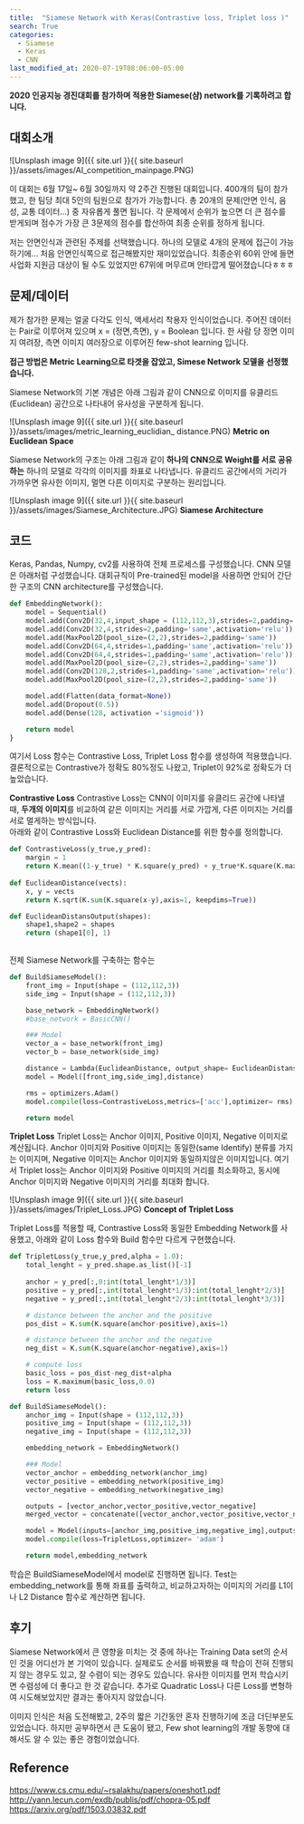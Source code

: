 ```yaml
---
title:  "Siamese Network with Keras(Contrastive loss, Triplet loss )"
search: True
categories: 
  - Siamese 
  - Keras
  - CNN
last_modified_at: 2020-07-19T08:06:00-05:00
---
```


**2020 인공지능 경진대회를 참가하며 적용한 Siamese(샴) network를 기록하려고 합니다.**

## 대회소개 
![Unsplash image 9]({{ site.url }}{{ site.baseurl }}/assets/images/AI_competition_mainpage.PNG)

이 대회는 6월 17일~ 6월 30일까지 약 2주간 진행된 대회입니다. 
400개의 팀이 참가했고, 한 팀당 최대 5인의 팀원으로 참가가 가능합니다. 
총 20개의 문제(안면 인식, 음성, 교통 데이터...) 중 자유롭게 풀면 됩니다. 
각 문제에서 순위가 높으면 더 큰 점수를 받게되며 점수가 가장 큰 3문제의 점수를 합산하여 최종 순위를 정하게 됩니다. 

저는 안면인식과 관련된 주제를 선택했습니다. 하나의 모델로 4개의 문제에 접근이 가능하기에...
처음 안면인식쪽으로 접근해봤지만 재미있었습니다.
최종순위 60위 안에 들면 사업화 지원금 대상이 될 수도 있었지만 
67위에 머무르며 안타깝게 떨어졌습니다ㅎㅎㅎ

## 문제/데이터
제가 참가한 문제는 얼굴 다각도 인식, 액세서리 착용자 인식이었습니다. 
주어진 데이터는 Pair로 이루어져 있으며 x = (정면,측면), y = Boolean 입니다.
한 사람 당 정면 이미지 여려장, 측면 이미지 여러장으로 이루어진 few-shot learning 입니다. 

**접근 방법은 Metric Learning으로 타겟을 잡았고, Simese Network 모델을 선정했습니다.**

Siamese Network의 기본 개념은 아래 그림과 같이 CNN으로 이미지를 유클리드(Euclidean) 공간으로 나타내어 유사성을 구분하게 됩니다. 

![Unsplash image 9]({{ site.url }}{{ site.baseurl }}/assets/images/metric_learning_euclidian_ distance.PNG)
**Metric on Euclidean Space**


Siamese Network의 구조는 아래 그림과 같이 **하나의 CNN으로 Weight를 서로 공유하는** 하나의 모델로 각각의 이미지를 좌표로 나타냅니다.
유클리드 공간에서의 거리가 가까우면 유사한 이미지, 멀면 다른 이미지로 구분하는 원리입니다. 

![Unsplash image 9]({{ site.url }}{{ site.baseurl }}/assets/images/Siamese_Architecture.JPG)
**Siamese Architecture**


## 코드
Keras, Pandas, Numpy, cv2를 사용하여 전체 프로세스를 구성했습니다. 
CNN 모델은 아래처럼 구성했습니다. 
대회규칙이 Pre-trained된 model을 사용하면 안되어 간단한 구조의 CNN architecture를 구성했습니다.

```python
def EmbeddingNetwork():
    model = Sequential()
    model.add(Conv2D(32,4,input_shape = (112,112,3),strides=2,padding='same',activation='relu'))
    model.add(Conv2D(32,4,strides=2,padding='same',activation='relu'))
    model.add(MaxPool2D(pool_size=(2,2),strides=2,padding='same'))
    model.add(Conv2D(64,4,strides=1,padding='same',activation='relu'))
    model.add(Conv2D(64,4,strides=1,padding='same',activation='relu'))
    model.add(MaxPool2D(pool_size=(2,2),strides=2,padding='same'))
    model.add(Conv2D(128,2,strides=1,padding='same',activation='relu'))
    model.add(MaxPool2D(pool_size=(2,2),strides=2,padding='same'))

    model.add(Flatten(data_format=None))
    model.add(Dropout(0.5))
    model.add(Dense(128, activation ='sigmoid'))

    return model
}
```

여기서 Loss 함수는 Contrastive Loss, Triplet Loss 함수를 생성하여 적용했습니다. 
결론적으로는 Contrastive가 정확도 80%정도 나왔고, Triplet이 92%로 정확도가 더 높았습니다.

**Contrastive Loss**
Contrastive Loss는 CNN이 이미지를 유클리드 공간에 나타낼 때, **두개의 이미지**를 비교하여 같은 이미지는 거리를 서로 가깝게, 다른 이미지는 거리를 서로 멀게하는 방식입니다.  
아래와 같이 Contrastive Loss와 Euclidean Distance를 위한 함수를 정의합니다. 

```python
def ContrastiveLoss(y_true,y_pred):
    margin = 1
    return K.mean((1-y_true) * K.square(y_pred) + y_true*K.square(K.maximum(margin-y_pred,0)))
    
def EuclideanDistance(vects):
    x, y = vects
    return K.sqrt(K.sum(K.square(x-y),axis=1, keepdims=True))

def EuclideanDistansOutput(shapes):
    shape1,shape2 = shapes
    return (shape1[0], 1) 
    
```

전체 Siamese Network를 구축하는 함수는 

```python
def BuildSiameseModel():
    front_img = Input(shape = (112,112,3))
    side_img = Input(shape = (112,112,3))

    base_network = EmbeddingNetwork()
    #base_network = BasicCNN()

    ### Model
    vector_a = base_network(front_img)
    vector_b = base_network(side_img)

    distance = Lambda(EuclideanDistance, output_shape= EuclideanDistansOutput)([vector_a,vector_b])
    model = Model([front_img,side_img],distance)

    rms = optimizers.Adam()
    model.compile(loss=ContrastiveLoss,metrics=['acc'],optimizer= rms)

    return model
```




**Triplet Loss**
Triplet Loss는 Anchor 이미지, Positive 이미지, Negative 이미지로 계산됩니다. Anchor 이미지와 Positive 이미지는 동일한(same Identify) 분류를 가지는 이미지며, Negative 이미지는 Anchor 이미지와 동일하지않은 이미지입니다. 
여기서 Triplet loss는 Anchor 이미지와 Positive 이미지의 거리를 최소화하고, 동시에 Anchor 이미지와 Negative 이미지의 거리를 최대화 합니다. 

![Unsplash image 9]({{ site.url }}{{ site.baseurl }}/assets/images/Triplet_Loss.JPG)
**Concept of Triplet Loss**

Triplet Loss를 적용할 때, Contrastive Loss와 동일한 Embedding Network를 사용했고, 
아래와 같이 Loss 함수와 Build 함수만 다르게 구현했습니다. 

```python
def TripletLoss(y_true,y_pred,alpha = 1.0):
    total_lenght = y_pred.shape.as_list()[-1]
    
    anchor = y_pred[:,0:int(total_lenght*1/3)]
    positive = y_pred[:,int(total_lenght*1/3):int(total_lenght*2/3)]
    negative = y_pred[:,int(total_lenght*2/3):int(total_lenght*3/3)]

    # distance between the anchor and the positive
    pos_dist = K.sum(K.square(anchor-positive),axis=1)

    # distance between the anchor and the negative
    neg_dist = K.sum(K.square(anchor-negative),axis=1)

    # compute loss
    basic_loss = pos_dist-neg_dist+alpha
    loss = K.maximum(basic_loss,0.0)
    return loss

def BuildSiameseModel():
    anchor_img = Input(shape = (112,112,3))
    positive_img = Input(shape = (112,112,3))
    negative_img = Input(shape = (112,112,3))

    embedding_network = EmbeddingNetwork()

    ### Model
    vector_anchor = embedding_network(anchor_img)
    vector_positive = embedding_network(positive_img)
    vector_negative = embedding_network(negative_img)

    outputs = [vector_anchor,vector_positive,vector_negative]
    merged_vector = concatenate([vector_anchor,vector_positive,vector_negative])

    model = Model(inputs=[anchor_img,positive_img,negative_img],outputs=merged_vector)
    model.compile(loss=TripletLoss,optimizer= 'adam') 

    return model,embedding_network
```

학습은 BuildSiameseModel에서 model로 진행하면 됩니다. 
Test는 embedding_network를 통해 좌표를 출력하고, 비교하고자하는 이미지의 거리를 L1이나 L2 Distance 함수로 계산하면 됩니다. 

## 후기
Siamese Network에서 큰 영향을 미치는 것 중에 하나는 Training Data set의 순서인 것을 어디선가 본 기억이 있습니다. 실제로도 순서를 바꿔봤을 때 학습이 전혀 진행되지 않는 경우도 있고, 잘 수렴이 되는 경우도 있습니다. 유사한 이미지를 먼저 학습시키면 수렴성에 더 좋다고 한 것 같습니다. 추가로 Quadratic Loss나 다른 Loss를 변형하여 시도해보았지만 결과는 좋아지지 않았습니다. 

이미지 인식은 처음 도전해봤고, 2주의 짧은 기간동안 혼자 진행하기에 조금 더딘부분도 있었습니다. 하지만 공부하면서 큰 도움이 됐고, Few shot learning의 개발 동향에 대해서도 알 수 있는 좋은 경험이었습니다.


## Reference
https://www.cs.cmu.edu/~rsalakhu/papers/oneshot1.pdf
http://yann.lecun.com/exdb/publis/pdf/chopra-05.pdf
https://arxiv.org/pdf/1503.03832.pdf
